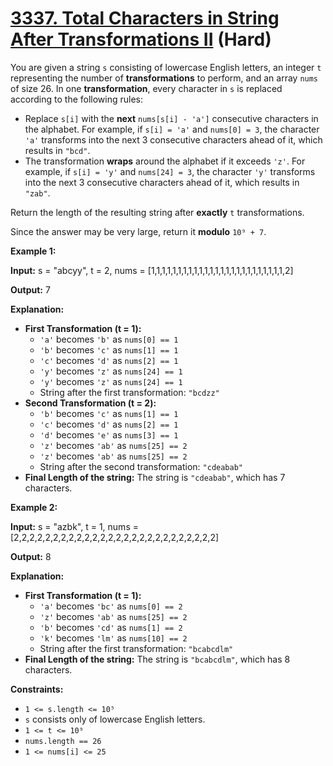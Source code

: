 # [3337. Total Characters in String After Transformations II][link] (Hard)

[link]: https://leetcode.com/problems/total-characters-in-string-after-transformations-ii/

You are given a string `s` consisting of lowercase English letters, an integer `t` representing the
number of **transformations** to perform, and an array `nums` of size 26. In one **transformation**,
every character in `s` is replaced according to the following rules:

- Replace `s[i]` with the **next** `nums[s[i] - 'a']` consecutive characters in the alphabet. For
example, if `s[i] = 'a'` and `nums[0] = 3`, the character `'a'` transforms into the next 3
consecutive characters ahead of it, which results in `"bcd"`.
- The transformation **wraps** around the alphabet if it exceeds `'z'`. For example, if `s[i] = 'y'`
and `nums[24] = 3`, the character `'y'` transforms into the next 3 consecutive characters ahead of
it, which results in `"zab"`.

Return the length of the resulting string after **exactly** `t` transformations.

Since the answer may be very large, return it **modulo** `10⁹ + 7`.

**Example 1:**

**Input:** s = "abcyy", t = 2, nums = \[1,1,1,1,1,1,1,1,1,1,1,1,1,1,1,1,1,1,1,1,1,1,1,1,1,2\]

**Output:** 7

**Explanation:**

- **First Transformation (t = 1):**
  - `'a'` becomes `'b'` as `nums[0] == 1`
  - `'b'` becomes `'c'` as `nums[1] == 1`
  - `'c'` becomes `'d'` as `nums[2] == 1`
  - `'y'` becomes `'z'` as `nums[24] == 1`
  - `'y'` becomes `'z'` as `nums[24] == 1`
  - String after the first transformation: `"bcdzz"`
- **Second Transformation (t = 2):**
  - `'b'` becomes `'c'` as `nums[1] == 1`
  - `'c'` becomes `'d'` as `nums[2] == 1`
  - `'d'` becomes `'e'` as `nums[3] == 1`
  - `'z'` becomes `'ab'` as `nums[25] == 2`
  - `'z'` becomes `'ab'` as `nums[25] == 2`
  - String after the second transformation: `"cdeabab"`
- **Final Length of the string:** The string is `"cdeabab"`, which has 7 characters.

**Example 2:**

**Input:** s = "azbk", t = 1, nums = \[2,2,2,2,2,2,2,2,2,2,2,2,2,2,2,2,2,2,2,2,2,2,2,2,2,2\]

**Output:** 8

**Explanation:**

- **First Transformation (t = 1):**
  - `'a'` becomes `'bc'` as `nums[0] == 2`
  - `'z'` becomes `'ab'` as `nums[25] == 2`
  - `'b'` becomes `'cd'` as `nums[1] == 2`
  - `'k'` becomes `'lm'` as `nums[10] == 2`
  - String after the first transformation: `"bcabcdlm"`
- **Final Length of the string:** The string is `"bcabcdlm"`, which has 8 characters.

**Constraints:**

- `1 <= s.length <= 10⁵`
- `s` consists only of lowercase English letters.
- `1 <= t <= 10⁹`
- `nums.length == 26`
- `1 <= nums[i] <= 25`

